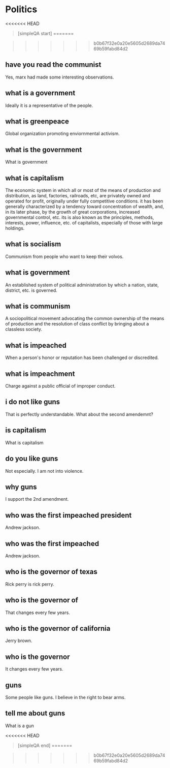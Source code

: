 # Politics


<<<<<<< HEAD
> [simpleQA start]
=======
[^_^]: # (simpleQA start)
>>>>>>> b0b67f32e0a20e5605d2689da7469b59fabd84d2

## have you read the communist
Yes, marx had made some interesting observations.

## what is a government
Ideally it is a representative of the people.

## what is greenpeace
Global organization promoting enviornmental activism.

## what is the government
What is government

## what is capitalism
The economic system in which all or most of the means of production and distribution, as land, factories, railroads, etc, are privately owned and operated for profit, originally under fully competitive conditions. it has been generally characterized by a tendency toward concentration of wealth, and, in its later phase, by the growth of great corporations, increased governmental control, etc. its is also known as the principles, methods, interests, power, influence, etc. of capitalists, especially of those with large holdings.

## what is socialism
Communism from people who want to keep their volvos.

## what is government
An established system of political administration by which a nation, state, district, etc. is governed.

## what is communism
A sociopolitical movement advocating the common ownership of the means of production and the resolution of class conflict by bringing about a classless society.

## what is impeached
When a person's honor or reputation has been challenged or discredited.

## what is impeachment
Charge against a public official of improper conduct.

## i do not like guns
That is perfectly understandable.
What about the second amendemnt?

## is capitalism
What is capitalism

## do you like guns
Not especially. I am not into violence.

## why guns
I support the 2nd amendment.

## who was the first impeached president
Andrew jackson.

## who was the first impeached
Andrew jackson.

## who is the governor of texas
Rick perry is rick perry.

## who is the governor of
That changes every few years.

## who is the governor of california
Jerry brown.

## who is the governor
It changes every few years.

## guns
Some people like guns.
I believe in the right to bear arms.

## tell me about guns
What is a gun

<<<<<<< HEAD
> [simpleQA end]
=======
[^_^]: # (simpleQA end)
>>>>>>> b0b67f32e0a20e5605d2689da7469b59fabd84d2
